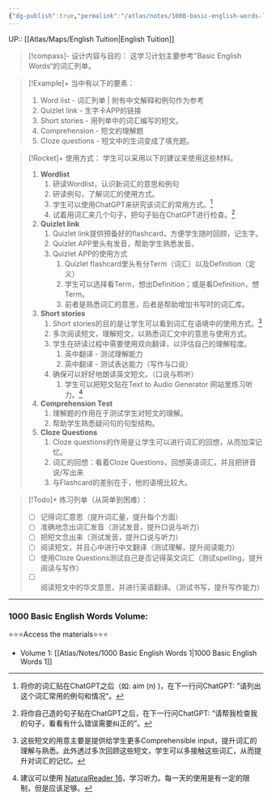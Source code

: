 ```yaml
---
{"dg-publish":true,"permalink":"/atlas/notes/1000-basic-english-words-learning-program/","tags":["BEW","Tuition/English"]}
---
```


UP:: [[Atlas/Maps/English Tuition\|English Tuition]]

> [!compass]- 设计内容与目的：
这学习计划主要参考"Basic English Words“的词汇列单。

> [!Example]+ 当中有以下的要素：
> 1. Word list - 词汇列单 | 附有中文解释和例句作为参考
> 2. Quizlet link - 生字卡APP的链接
> 3. Short stories - 用列单中的词汇编写的短文。
> 4. Comprehension - 短文的理解题
> 5. Cloze questions - 短文中的生词变成了填充题。

> [!Rocket]+ 使用方式：
学生可以采用以下的建议来使用这些材料。
> 1. **Wordlist**
> 		1. 研读Wordlist，认识新词汇的意思和例句
> 		2. 研读例句，了解词汇的使用方式。
> 		3. 学生可以使用ChatGPT来研究该词汇的常用方式。[^1]
> 		4. 试着用词汇来几个句子，把句子贴在ChatGPT进行检查。[^2]
> 2. **Quizlet link**
> 		1. Quizlet link提供预备好的flashcard，方便学生随时回顾，记生字。
> 		2. Quizlet APP里头有发音，帮助学生熟悉发音。
> 		3. Quizlet APP的使用方式
> 			1. Quizlet flashcard里头有分Term（词汇）以及Definition（定义）
> 			2. 学生可以选择看Term，想出Definition；或是看Definition，想Term。
> 			3. 前者是熟悉词汇的意思，后者是帮助增加书写时的词汇库。
> 3. **Short stories**
>		1. Short stories的目的是让学生可以看到词汇在语境中的使用方式。[^3]
>		2. 多次阅读短文，理解短文，以熟悉词汇文中的意思与使用方式。
>		3. 学生在研读过程中需要使用双向翻译，以评估自己的理解程度。
>			1. 英中翻译 - 测试理解能力
>			2. 英中翻译 - 测试表达能力（写作与口说）
>		4. 确保可以好好地朗读英文短文。（口说与聆听）
>			1. 学生可以把短文贴在Text to Audio Generator 网站里练习听力。[^4]
> 4. **Comprehension Test**
> 		1. 理解题的作用在于测试学生对短文的理解。
> 		2. 帮助学生熟悉疑问句的句型结构。
> 5. **Cloze Questions**
>		1. Cloze questions的作用是让学生可以进行词汇的回想，从而加深记忆。
>		2. 词汇的回想：看着Cloze Questions，回想英语词汇，并且把拼音说/写出来
>		3. 与Flashcard的差别在于，他的语境比较大。

> [!Todo]+ 练习列单（从简单到困难）：
>- [ ] 记得词汇意思（提升词汇量，提升每个方面）
> - [ ] 准确地念出词汇发音（测试发音，提升口说与听力）
> - [ ] 把短文念出来（测试发音，提升口说与听力）
> - [ ] 阅读短文，并且心中进行中文翻译（测试理解，提升阅读能力）
> - [ ] 使用Cloze Questions测试自己是否记得英文词汇（测试spelling，提升阅读与写作）
> - [ ] 阅读短文中的华文意思，并进行英语翻译。（测试书写，提升写作能力）

---
### 1000 Basic English Words Volume:
⭐⭐⭐Access the materials⭐⭐⭐
- Volume 1: [[Atlas/Notes/1000 Basic English Words 1\|1000 Basic English Words 1]]

[^1]: 将你的词汇贴在ChatGPT之后（如: aim (n) )，在下一行问ChatGPT: ”请列出这个词汇常用的例句和情况“。
[^2]: 将你自己造的句子贴在ChatGPT之后，在下一行问ChatGPT: “请帮我检查我的句子，看看有什么错误需要纠正的”。
[^3]: 这些短文的用意主要是提供给学生更多Comprehensible input，提升词汇的理解与熟悉。此外透过多次回顾这些短文，学生可以多接触这些词汇，从而提升对词汇的记忆。
[^4]:建议可以使用 [NaturalReader 16](https://www.naturalreaders.com/online/)，学习听力。每一天的使用是有一定的限制，但是应该足够。